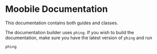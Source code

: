 Moobile Documentation
================================================================================

This documentation contains both guides and classes.

The documentation builder uses `phing`. If you wish to build the documentation, make sure you have the latest version of `phing` and run

	phing

